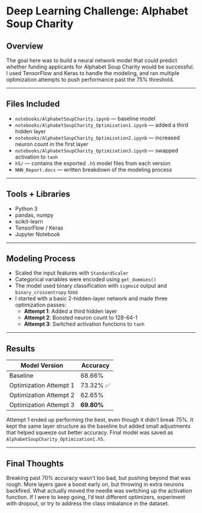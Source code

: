 # Deep Learning Challenge: Alphabet Soup Charity

## Overview

The goal here was to build a neural network model that could predict whether funding applicants for Alphabet Soup Charity would be successful. I used TensorFlow and Keras to handle the modeling, and ran multiple optimization attempts to push performance past the 75% threshold.

---

## Files Included

- `notebooks/AlphabetSoupCharity.ipynb` — baseline model
- `notebooks/AlphabetSoupCharity_Optimization1.ipynb` — added a third hidden layer
- `notebooks/AlphabetSoupCharity_Optimization2.ipynb` — increased neuron count in the first layer
- `notebooks/AlphabetSoupCharity_Optimization3.ipynb` — swapped activation to `tanh`
- `h5/` — contains the exported `.h5` model files from each version
- `NNN_Report.docx` — written breakdown of the modeling process

---

## Tools + Libraries

- Python 3
- pandas, numpy
- scikit-learn
- TensorFlow / Keras
- Jupyter Notebook

---

## Modeling Process

- Scaled the input features with `StandardScaler`
- Categorical variables were encoded using `get_dummies()`
- The model used binary classification with `sigmoid` output and `binary_crossentropy` loss
- I started with a basic 2-hidden-layer network and made three optimization passes:
  - **Attempt 1**: Added a third hidden layer
  - **Attempt 2**: Boosted neuron count to 128-64-1
  - **Attempt 3**: Switched activation functions to `tanh`

---

## Results

| Model Version          | Accuracy   |
|------------------------|------------|
| Baseline               | 68.66%     |
| Optimization Attempt 1 | 73.32% ✅  |
| Optimization Attempt 2 | 62.65%     |
| Optimization Attempt 3 | **69.80%** |

Attempt 1 ended up performing the best, even though it didn’t break 75%. It kept the same layer structure as the baseline but added small adjustments that helped squeeze out better accuracy. Final model was saved as `AlphabetSoupCharity_Optimization1.h5`.

---

## Final Thoughts

Breaking past 70% accuracy wasn’t too bad, but pushing beyond that was rough. More layers gave a boost early on, but throwing in extra neurons backfired. What actually moved the needle was switching up the activation function. If I were to keep going, I’d test different optimizers, experiment with dropout, or try to address the class imbalance in the dataset.
